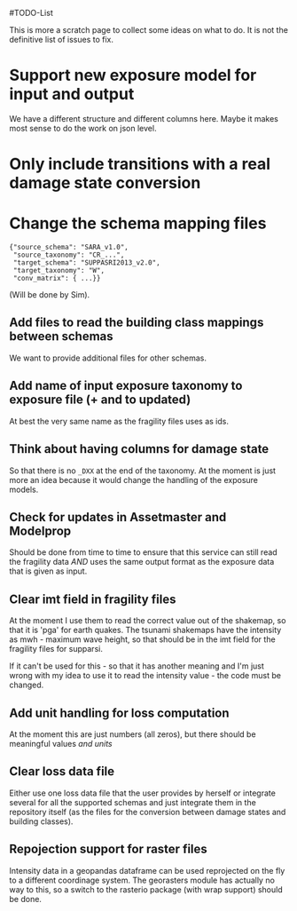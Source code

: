 #TODO-List


This is more a scratch page to collect some ideas on what
to do.
It is not the definitive list of issues to fix.

# Support new exposure model for input and output

We have a different structure and different columns here.
Maybe it makes most sense to do the work on json level.

# Only include transitions with a real damage state conversion

# Change the schema mapping files

```
{"source_schema": "SARA_v1.0",
 "source_taxonomy": "CR_...",
 "target_schema": "SUPPASRI2013_v2.0",
 "target_taxonomy": "W",
 "conv_matrix": { ...}}
```

(Will be done by Sim).

## Add files to read the building class mappings between schemas
We want to provide additional files for other schemas.
## Add name of input exposure taxonomy to exposure file (+ and to updated)
At best the very same name as the fragility files uses as ids.
## Think about having columns for damage state
So that there is no `_DXX` at the end of the taxonomy.
At the moment is just more an idea because it would change the handling
of the exposure models.
## Check for updates in Assetmaster and Modelprop
Should be done from time to time to ensure that this service can still
read the fragility data *AND* uses the same output format as the
exposure data that is given as input.
## Clear imt field in fragility files
At the moment I use them to read the correct value out of the shakemap,
so that it is 'pga' for earth quakes.
The tsunami shakemaps have the intensity as mwh - maximum wave height,
so that should be in the imt field for the fragility files for supparsi.

If it can't be used for this - so that it has another meaning and I'm
just wrong with my idea to use it to read the intensity value -
the code must be changed.
## Add unit handling for loss computation
At the moment this are just numbers (all zeros), but there should be
meaningful values *and units*
## Clear loss data file
Either use one loss data file that the user provides by herself or
integrate several for all the supported schemas and just integrate
them in the repository itself (as the files for the conversion between
damage states and building classes).
## Repojection support for raster files
Intensity data in a geopandas dataframe can be used reprojected on the fly to
a different coordinage system. The georasters module has actually no way to this,
so a switch to the rasterio package (with wrap support) should be done.
